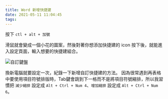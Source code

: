 ```yaml
---
title: Word 新增快捷建
date: 2021-05-11 11:04:45
tags:
---
```


按下 `ctl + alt + 加號`

滑鼠就會變成一個小花的圖案，然後對著你想添加快捷建的 icon 按下後，就能進入設定頁面，輸入想要的快捷建組合。

![自訂鍵盤](自訂鍵盤.png)

換新電腦就要設定一次，紀錄一下新增自訂快捷建的方法。
因為很常遇到再表格中要使用項目符號排版時，Tab鍵會跳到下一格而不是將項目符號縮排，所以我習慣把 `減少縮排` 設定成 `Alt + Ctrl + Num 4`、`增加縮排` 設定成 `Alt + Ctrl + Num 6`。